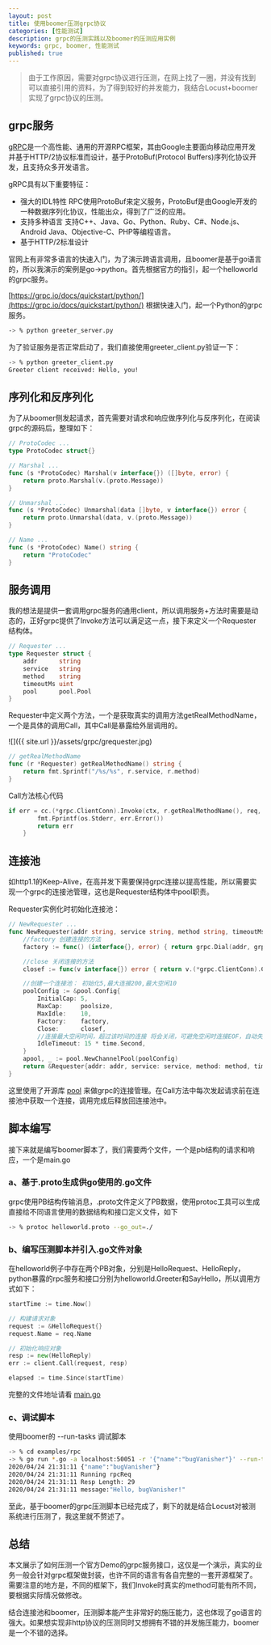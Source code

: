 ```yaml
---
layout: post
title: 使用boomer压测grpc协议
categories: [性能测试]
description: grpc的压测实践以及boomer的压测应用实例
keywords: grpc, boomer, 性能测试
published: true
---
```


>由于工作原因，需要对grpc协议进行压测，在网上找了一圈，并没有找到可以直接引用的资料，为了得到较好的并发能力，我结合Locust+boomer实现了grpc协议的压测。

## grpc服务

[gRPC](http://www.grpc.io/)是一个高性能、通用的开源RPC框架，其由Google主要面向移动应用开发并基于HTTP/2协议标准而设计，基于ProtoBuf(Protocol Buffers)序列化协议开发，且支持众多开发语言。  

gRPC具有以下重要特征：

* 强大的IDL特性 RPC使用ProtoBuf来定义服务，ProtoBuf是由Google开发的一种数据序列化协议，性能出众，得到了广泛的应用。
* 支持多种语言 支持C++、Java、Go、Python、Ruby、C#、Node.js、Android Java、Objective-C、PHP等编程语言。 
* 基于HTTP/2标准设计

官网上有非常多语言的快速入门，为了演示跨语言调用，且boomer是基于go语言的，所以我演示的案例是go->python。首先根据官方的指引，起一个helloworld的grpc服务。

[https://grpc.io/docs/quickstart/python/](https://grpc.io/docs/quickstart/python/) 根据快速入门，起一个Python的grpc服务。

```sh
-> % python greeter_server.py                                                                                                                                          

```

为了验证服务是否正常启动了，我们直接使用greeter_client.py验证一下：

```sh
-> % python greeter_client.py
Greeter client received: Hello, you!
```

## 序列化和反序列化
为了从boomer侧发起请求，首先需要对请求和响应做序列化与反序列化，在阅读grpc的源码后，整理如下：

```go
// ProtoCodec ...
type ProtoCodec struct{}

// Marshal ...
func (s *ProtoCodec) Marshal(v interface{}) ([]byte, error) {
	return proto.Marshal(v.(proto.Message))
}

// Unmarshal ...
func (s *ProtoCodec) Unmarshal(data []byte, v interface{}) error {
	return proto.Unmarshal(data, v.(proto.Message))
}

// Name ...
func (s *ProtoCodec) Name() string {
	return "ProtoCodec"
}
```

## 服务调用
我的想法是提供一套调用grpc服务的通用client，所以调用服务+方法时需要是动态的，正好grpc提供了Invoke方法可以满足这一点，接下来定义一个Requester结构体。

```go
// Requester ...
type Requester struct {
	addr      string
	service   string
	method    string
	timeoutMs uint
	pool      pool.Pool
}
```

Requester中定义两个方法，一个是获取真实的调用方法getRealMethodName，一个是具体的调用Call，其中Call是暴露给外层调用的。

![]({{ site.url }}/assets/grpc/grequester.jpg)



```go
// getRealMethodName
func (r *Requester) getRealMethodName() string {
	return fmt.Sprintf("/%s/%s", r.service, r.method)
}
```

Call方法核心代码

```go
if err = cc.(*grpc.ClientConn).Invoke(ctx, r.getRealMethodName(), req, resp, grpc.ForceCodec(&ProtoCodec{})); err != nil {
		fmt.Fprintf(os.Stderr, err.Error())
		return err
	}
```

## 连接池
如http1.1的Keep-Alive，在高并发下需要保持grpc连接以提高性能，所以需要实现一个grpc的连接池管理，这也是Requester结构体中pool职责。

Requester实例化时初始化连接池：

```go
// NewRequester ...
func NewRequester(addr string, service string, method string, timeoutMs uint, poolsize int) *Requester {
	//factory 创建连接的方法
	factory := func() (interface{}, error) { return grpc.Dial(addr, grpc.WithInsecure()) }

	//close 关闭连接的方法
	closef := func(v interface{}) error { return v.(*grpc.ClientConn).Close() }

	//创建一个连接池： 初始化5,最大连接200,最大空闲10
	poolConfig := &pool.Config{
		InitialCap: 5,
		MaxCap:     poolsize,
		MaxIdle:    10,
		Factory:    factory,
		Close:      closef,
		//连接最大空闲时间，超过该时间的连接 将会关闭，可避免空闲时连接EOF，自动失效的问题
		IdleTimeout: 15 * time.Second,
	}
	apool, _ := pool.NewChannelPool(poolConfig)
	return &Requester{addr: addr, service: service, method: method, timeoutMs: timeoutMs, pool: apool}
}
```

这里使用了开源库 [pool](https://github.com/silenceper/pool) 来做grpc的连接管理。在Call方法中每次发起请求前在连接池中获取一个连接，调用完成后释放回连接池中。

## 脚本编写
接下来就是编写boomer脚本了，我们需要两个文件，一个是pb结构的请求和响应，一个是main.go

### a、基于.proto生成供go使用的.go文件
grpc使用PB结构传输消息，.proto文件定义了PB数据，使用protoc工具可以生成直接给不同语言使用的数据结构和接口定义文件，如下

```sh
-> % protoc helloworld.proto --go_out=./
```

### b、编写压测脚本并引入.go文件对象
在helloworld例子中存在两个PB对象，分别是HelloRequest、HelloReply，python暴露的rpc服务和接口分别为helloworld.Greeter和SayHello，所以调用方式如下：

```go
startTime := time.Now()

// 构建请求对象
request := &HelloRequest{}
request.Name = req.Name

// 初始化响应对象
resp := new(HelloReply)
err := client.Call(request, resp)

elapsed := time.Since(startTime)
```
完整的文件地址请看 [main.go](https://github.com/bugVanisher/boomer/blob/master/examples/rpc/main.go)

### c、调试脚本
使用boomer的 --run-tasks 调试脚本

```sh
-> % cd examples/rpc
-> % go run *.go -a localhost:50051 -r '{"name":"bugVanisher"}' --run-tasks rpcReq
2020/04/24 21:31:11 {"name":"bugVanisher"}
2020/04/24 21:31:11 Running rpcReq
2020/04/24 21:31:11 Resp Length: 29
2020/04/24 21:31:11 message:"Hello, bugVanisher!"
```

至此，基于boomer的grpc压测脚本已经完成了，剩下的就是结合Locust对被测系统进行压测了，我这里就不赘述了。

## 总结
本文展示了如何压测一个官方Demo的grpc服务接口，这仅是一个演示，真实的业务一般会针对grpc框架做封装，也许不同的语言有各自完整的一套开源框架了。需要注意的地方是，不同的框架下，我们Invoke时真实的method可能有所不同，要根据实际情况做修改。

结合连接池和boomer，压测脚本能产生非常好的施压能力，这也体现了go语言的强大。如果想实现非http协议的压测同时又想拥有不错的并发施压能力，boomer是一个不错的选择。

